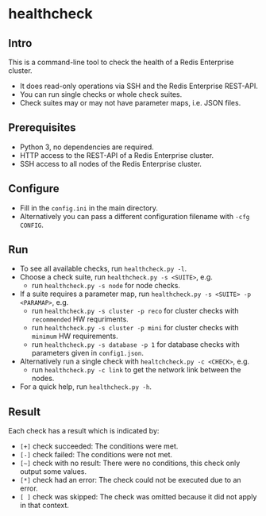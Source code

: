 # healthcheck

## Intro
This is a command-line tool to check the health of a Redis Enterprise cluster.
- It does read-only operations via SSH and the Redis Enterprise REST-API.
- You can run single checks or whole check suites.
- Check suites may or may not have parameter maps, i.e. JSON files.

## Prerequisites
- Python 3, no dependencies are required.
- HTTP access to the REST-API of a Redis Enterprise cluster.
- SSH access to all nodes of the Redis Enterprise cluster.

## Configure
- Fill in the `config.ini` in the main directory.
- Alternatively you can pass a different configuration filename with `-cfg CONFIG`.

## Run
- To see all available checks, run `healthcheck.py -l`.
- Choose a check suite, run `healthcheck.py -s <SUITE>`, e.g.
  - run `healthcheck.py -s node` for node checks.
- If a suite requires a parameter map, run `healthcheck.py -s <SUITE> -p <PARAMAP>`, e.g.
  - run `healthcheck.py -s cluster -p reco` for cluster checks with `recommended` HW requriments.
  - run `healthcheck.py -s cluster -p mini` for cluster checks with `minimum` HW requirements.
  - run `healthcheck.py -s database -p 1` for database checks with parameters given in `config1.json`.
- Alternatively run a single check with `healtchcheck.py -c <CHECK>`, e.g.
  - run `healthcheck.py -c link` to get the network link between the nodes.
- For a quick help, run `healthcheck.py -h`.

## Result
Each check has a result which is indicated by:
- `[+]` check succeeded: The conditions were met.
- `[-]` check failed: The conditions were not met.
- `[~]` check with no result: There were no conditions, this check only output some values.
- `[*]` check had an error: The check could not be executed due to an error.
- `[ ]` check was skipped: The check was omitted because it did not apply in that context.
